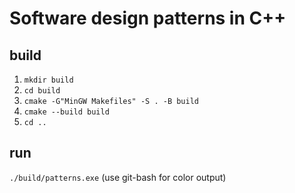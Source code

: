 # Software design patterns in C++

## build

1. `mkdir build`
2. `cd build`
3. `cmake -G"MinGW Makefiles" -S . -B build`
4. `cmake --build build`
5. `cd ..`

## run
`./build/patterns.exe` (use git-bash for color output)
